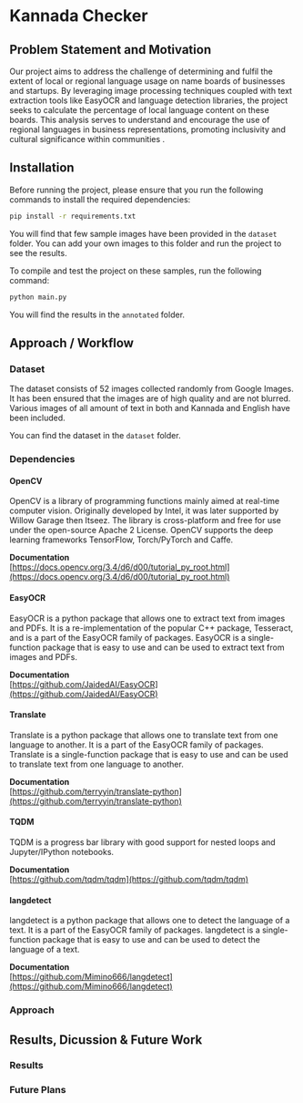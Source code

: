 # Kannada Checker

## Problem Statement and Motivation

Our project aims to address the challenge of determining and fulfil the extent of local or regional language usage on name boards of businesses and startups. By leveraging image processing techniques coupled with text extraction tools like EasyOCR and language detection libraries, the project seeks to calculate the percentage of local language content on these boards. This analysis serves to understand and encourage the use of regional languages in business representations, promoting inclusivity and cultural significance within communities .

## Installation

Before running the project, please ensure that you run the following commands to install the required dependencies:

```bash
pip install -r requirements.txt
```

You will find that few sample images have been provided in the `dataset` folder. You can add your own images to this folder and run the project to see the results.

To compile and test the project on these samples, run the following command:

```bash
python main.py
```

You will find the results in the `annotated` folder.

## Approach / Workflow

### Dataset

The dataset consists of 52 images collected randomly from Google Images. It has been ensured that the images are of high quality and are not blurred. Various images of all amount of text in both and Kannada and English have been included.

You can find the dataset in the `dataset` folder.

### Dependencies

#### OpenCV

OpenCV is a library of programming functions mainly aimed at real-time computer vision. Originally developed by Intel, it was later supported by Willow Garage then Itseez. The library is cross-platform and free for use under the open-source Apache 2 License. OpenCV supports the deep learning frameworks TensorFlow, Torch/PyTorch and Caffe.

**Documentation** <br />
[https://docs.opencv.org/3.4/d6/d00/tutorial_py_root.html](https://docs.opencv.org/3.4/d6/d00/tutorial_py_root.html)

#### EasyOCR

EasyOCR is a python package that allows one to extract text from images and PDFs. It is a re-implementation of the popular C++ package, Tesseract, and is a part of the EasyOCR family of packages. EasyOCR is a single-function package that is easy to use and can be used to extract text from images and PDFs.

**Documentation** <br />
[https://github.com/JaidedAI/EasyOCR](https://github.com/JaidedAI/EasyOCR)

#### Translate

Translate is a python package that allows one to translate text from one language to another. It is a part of the EasyOCR family of packages. Translate is a single-function package that is easy to use and can be used to translate text from one language to another.

**Documentation** <br />
[https://github.com/terryyin/translate-python](https://github.com/terryyin/translate-python)

#### TQDM

TQDM is a progress bar library with good support for nested loops and Jupyter/IPython notebooks.

**Documentation** <br />
[https://github.com/tqdm/tqdm](https://github.com/tqdm/tqdm)

#### langdetect

langdetect is a python package that allows one to detect the language of a text. It is a part of the EasyOCR family of packages. langdetect is a single-function package that is easy to use and can be used to detect the language of a text.

**Documentation** <br />
[https://github.com/Mimino666/langdetect](https://github.com/Mimino666/langdetect)

### Approach

## Results, Dicussion & Future Work

### Results

### Future Plans
